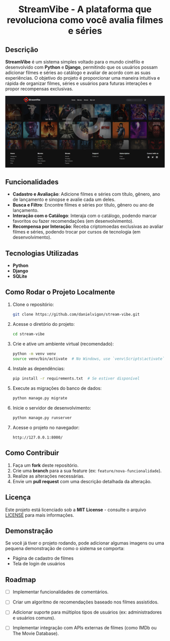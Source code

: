 
<div align="center">

  # StreamVibe - A plataforma que revoluciona como você avalia filmes e séries

</div>

## Descrição
**StreamVibe** é um sistema simples voltado para o mundo cinéfilo e desenvolvido com **Python** e **Django**, permitindo que os usuários possam adicionar filmes e séries ao catálogo e avaliar de acordo com as suas experiências. O objetivo do projeto é proporcionar uma maneira intuitiva e rápida de organizar filmes, séries e usuários para futuras interações e propor recompensas exclusivas.

<p align ="center">
<img src="./.github/preview.png" alt="captura de tela referente ao projeto StreamVibe"/>
</p>

## Funcionalidades

- **Cadastro e Avaliação**: Adicione filmes e séries com título, gênero, ano de lançamento e sinopse e avalie cada um deles.
- **Busca e Filtro**: Encontre filmes e séries por título, gênero ou ano de lançamento.
- **Interação com o Catálogo**: Interaja com o catálogo, podendo marcar favoritos ou fazer recomendações (em desenvolvimento).
- **Recompensa por Interação**: Receba criptomoedas exclusivas ao avaliar filmes e séries, podendo trocar por cursos de tecnologia (em desenvolvimento).

## Tecnologias Utilizadas

- **Python**
- **Django**
- **SQLite**
  
## Como Rodar o Projeto Localmente

1. Clone o repositório:
    ```bash
    git clone https://github.com/danielvigon/stream-vibe.git
    ```

2. Acesse o diretório do projeto:
    ```bash
    cd stream-vibe
    ```

3. Crie e ative um ambiente virtual (recomendado):
    ```bash
    python -m venv venv
    source venv/bin/activate  # No Windows, use `venv\Scripts\activate`
    ```

4. Instale as dependências:
    ```bash
    pip install -r requirements.txt  # Se estiver disponível
    ```

5. Execute as migrações do banco de dados:
    ```bash
    python manage.py migrate
    ```

6. Inicie o servidor de desenvolvimento:
    ```bash
    python manage.py runserver
    ```

7. Acesse o projeto no navegador:
    ```
    http://127.0.0.1:8000/
    ```

## Como Contribuir

1. Faça um **fork** deste repositório.
2. Crie uma **branch** para a sua feature (ex: `feature/nova-funcionalidade`).
3. Realize as alterações necessárias.
4. Envie um **pull request** com uma descrição detalhada da alteração.

## Licença

Este projeto está licenciado sob a **MIT License** - consulte o arquivo [LICENSE](./LICENSE) para mais informações.

## Demonstração

Se você já tiver o projeto rodando, pode adicionar algumas imagens ou uma pequena demonstração de como o sistema se comporta:

- Página de cadastro de filmes
- Tela de login de usuários

## Roadmap

- [ ] Implementar funcionalidades de comentários.
- [ ] Criar um algoritmo de recomendações baseado nos filmes assistidos.
- [ ] Adicionar suporte para múltiplos tipos de usuários (ex: administradores e usuários comuns).
- [ ] Implementar integração com APIs externas de filmes (como IMDb ou The Movie Database).



